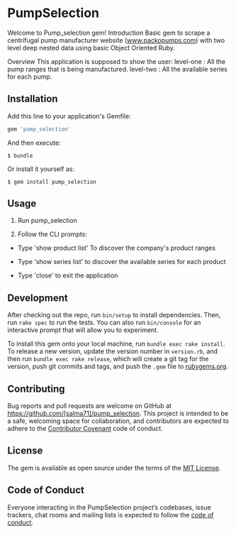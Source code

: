 # PumpSelection

Welcome to Pump_selection gem!
  Introduction
    Basic gem to scrape a centrifugal pump manufacturer website (www.packopumps.com) with two level deep nested data using basic Object Oriented Ruby.

  Overview
  This application is supposed to show the user:
    level-one : All the pump ranges that is being manufactured.
    level-two : All the available series for each pump.

## Installation

Add this line to your application's Gemfile:

```ruby
gem 'pump_selection'
```

And then execute:

    $ bundle

Or install it yourself as:

    $ gem install pump_selection

## Usage

1. Run pump_selection

2. Follow the CLI prompts:

  * Type 'show product list' To discover the company's product ranges

  * Type 'show series list' to discover the available series for each product

  * Type 'close' to exit the application

## Development

After checking out the repo, run `bin/setup` to install dependencies. Then, run `rake spec` to run the tests. You can also run `bin/console` for an interactive prompt that will allow you to experiment.

To install this gem onto your local machine, run `bundle exec rake install`. To release a new version, update the version number in `version.rb`, and then run `bundle exec rake release`, which will create a git tag for the version, push git commits and tags, and push the `.gem` file to [rubygems.org](https://rubygems.org).

## Contributing

Bug reports and pull requests are welcome on GitHub at https://github.com/[salma71]/pump_selection. This project is intended to be a safe, welcoming space for collaboration, and contributors are expected to adhere to the [Contributor Covenant](http://contributor-covenant.org) code of conduct.

## License

The gem is available as open source under the terms of the [MIT License](https://opensource.org/licenses/MIT).

## Code of Conduct

Everyone interacting in the PumpSelection project’s codebases, issue trackers, chat rooms and mailing lists is expected to follow the [code of conduct](https://github.com/[USERNAME]/pump_selection/blob/master/CODE_OF_CONDUCT.md).
